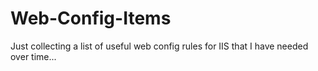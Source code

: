 # Web-Config-Items
Just collecting a list of useful web config rules for IIS that I have needed over time...
